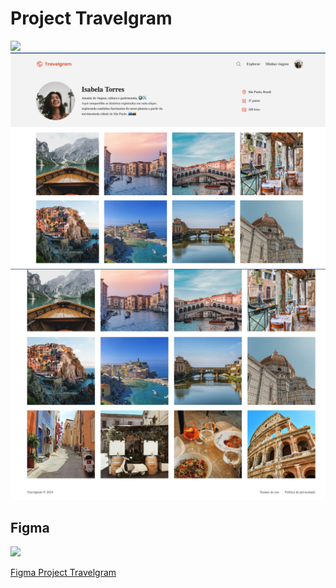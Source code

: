 # Project Travelgram

<img src="https://skillicons.dev/icons?i=html,css" />

<br />

<img src="./assets/screen-1.png">
<img src="./assets/screen-2.png">

## Figma

<img src="https://skillicons.dev/icons?i=figma" />

[Figma Project Travelgram](https://www.figma.com/design/dO0VUn1226alsUO6mfjWMn/Perfil-de-viagens-(Community)-(Copy)?node-id=3-811&t=EHfHOTomSmVm8WIj-1)
